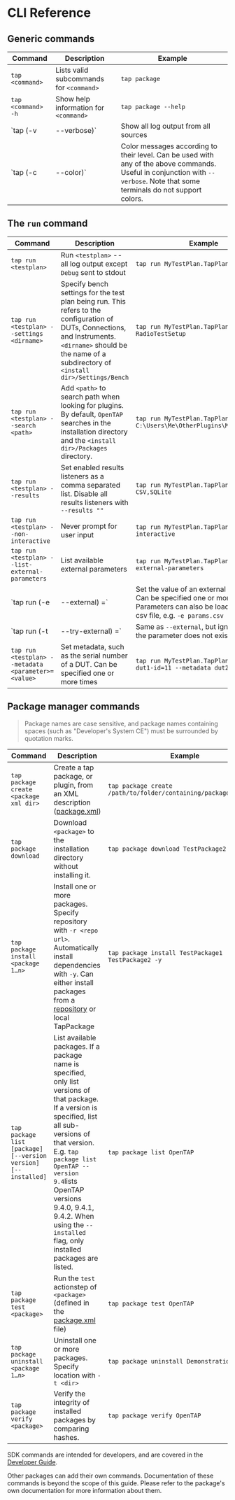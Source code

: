 # CLI Reference

## Generic commands

| Command                          | Description                                                                                                                                                                  | Example                                    |
| -------------------------------- | ---------------------------------------------------------------------------------------------------------------------------------------------------------------------------- | ------------------------------------------ |
| `tap <command>`                  | Lists valid subcommands for `<command>`                                                                                                                                      | `tap package`                              |
| `tap <command> -h`               | Show help information for `<command>`                                                                                                                                        | `tap package --help`                       |
| `tap <command> (-v | --verbose)` | Show all log output from all sources                                                                                                                                         | `tap package run MyTestPlan.TapPlan -v`    |
| `tap <command> (-c | --color)`   | Color messages according to their level. Can be used with any of the above commands. Useful in conjunction with `--verbose`. Note that some terminals do not support colors. | `tap package run MyTestPlan.TapPlan -v -c` |

## The `run` command

| Command                                                        | Description                                                                                                                                                                                                 | Example                                                                      |
| -------------------------------------------------------------- | ----------------------------------------------------------------------------------------------------------------------------------------------------------------------------------------------------------- | ---------------------------------------------------------------------------- |
| `tap run <testplan>`                                           | Run `<testplan>` -- all log output except `Debug` sent to stdout                                                                                                                                            | `tap run MyTestPlan.TapPlan`                                                 |
| `tap run <testplan> --settings <dirname>`                      | Specify bench settings for the test plan being run. This refers to the configuration of DUTs, Connections, and Instruments. `<dirname>` should be the name of a subdirectory of `<install dir>/Settings/Bench` | `tap run MyTestPlan.TapPlan --settings RadioTestSetup`                       |
| `tap run <testplan> --search <path>`                           | Add `<path>` to search path when looking for plugins. By default, `OpenTAP` searches in the installation directory and the `<install dir>/Packages` directory.                                                                        | `tap run MyTestPlan.TapPlan --search C:\Users\Me\OtherPlugins\MyDutProvider` |
| `tap run <testplan> --results`                                 | Set enabled results listeners as a comma separated list. Disable all results listeners with `--results ""`                                                                                                  | `tap run MyTestPlan.TapPlan --results CSV,SQLite`                            |
| `tap run <testplan> --non-interactive`                         | Never prompt for user input                                                                                                                                                                                 | `tap run MyTestPlan.TapPlan --non-interactive`                               |
| `tap run <testplan> --list-external-parameters`                | List available external parameters                                                                                                                                                                          | `tap run MyTestPlan.TapPlan --list-external-parameters`                      |
| `tap run <testplan> (-e | --external) <parameter>=<value>`     | Set the value of an external parameter. Can be specified one or more times. Parameters can also be loaded from a csv file, e.g. `-e params.csv`                                                             | `tap run MyTestPlan.TapPlan -e delay=1.0 -e timeout=5.0`                     |
| `tap run <testplan> (-t | --try-external) <parameter>=<value>` | Same as `--external`, but ignore errors if the parameter does not exist.                                                                                                                                    | `tap run MyTestPlan.TapPlan -t delay=1.0 -t timeout=5.0 -t nonexistent=fine` |
| `tap run <testplan> --metadata <parameter>=<value>`            | Set metadata, such as the serial number of a DUT. Can be specified one or more times                                                                                                                        | `tap run MyTestPlan.TapPlan --metadata dut1-id=11 --metadata dut2-id=17`     |

## Package manager commands

> Package names are case sensitive, and package names containing spaces (such as "Developer's System CE") must be
> surrounded by quotation marks.

| Command                                                        | Description                                                                                                                                                                                                                                                                                                                            | Example                                                          |
| -------------------------------------------------------------- | -------------------------------------------------------------------------------------------------------------------------------------------------------------------------------------------------------------------------------------------------------------------------------------------------------------------------------------- | ---------------------------------------------------------------- |
| `tap package create <package xml dir>`                         | Create a tap package, or plugin, from an XML description ([package.xml](../../Developer%20Guide/Plugin%20Packaging%20and%20Versioning/#plugin-packaging-and-versioning))                                                                                                                                                               | `tap package create /path/to/folder/containing/package.xml/file` |
| `tap package download`                                         | Download `<package>` to the installation directory without installing it.                                                                                                                                                                                                                                                       | `tap package download TestPackage2`                              |
| `tap package install <package 1…n>`                            | Install one or more packages. Specify repository with `-r <repo url>`. Automatically install dependencies with `-y`. Can either install packages from a [repository](http://packages.opentap.io/) or local TapPackage                                                                                                                  | `tap package install TestPackage1 TestPackage2 -y`               |
| `tap package list [package] [--version version] [--installed]` | List available packages. If a package name is specified, only list versions of that package. If a version is specified, list all sub-versions of that version. E.g. `tap package list OpenTAP --version 9.4`lists OpenTAP versions 9.4.0, 9.4.1, 9.4.2. When using the `--installed` flag, only installed packages are listed. | `tap package list OpenTAP`                                       |
| `tap package test <package>`                                   | Run the `test` actionstep of `<package>` (defined in the [package.xml](../../Developer%20Guide/Plugin%20Packaging%20and%20Versioning/#plugin-packaging-and-versioning) file)                                                                                                                                                           | `tap package test OpenTAP`                                       |
| `tap package uninstall <package 1…n>`                          | Uninstall one or more packages. Specify location with `-t <dir>`                                                                                                                                                                                                                                                                       | `tap package uninstall Demonstration Python`                     |
| `tap package verify <package>`                                 | Verify the integrity of installed packages by comparing hashes.                                                                                                                                                                                                                                                                        | `tap package verify OpenTAP`                                     |

SDK commands are intended for developers, and are covered in the [Developer Guide](../../Developer%20Guide/Plugin%20Packaging%20and%20Versioning/#versioning).

Other packages can add their own commands. Documentation of these commands is beyond the scope of this guide. Please
refer to the package's own documentation for more information about them.
